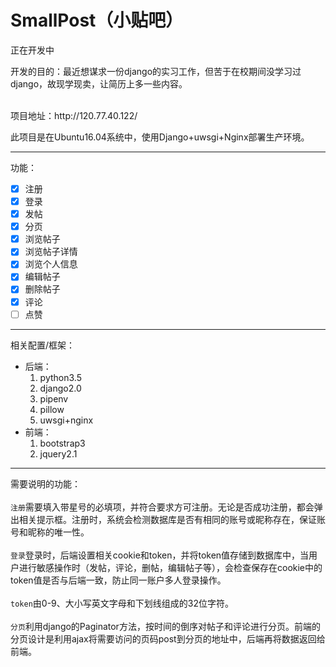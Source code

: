 # SmallPost（小贴吧）
<label>正在开发中</label>

<div>开发的目的：最近想谋求一份django的实习工作，但苦于在校期间没学习过django，故现学现卖，让简历上多一些内容。</div>

<div>
    <p>项目地址：http://120.77.40.122/</p>
    <p>此项目是在Ubuntu16.04系统中，使用Django+uwsgi+Nginx部署生产环境。</p>
</div>

***

功能：
- [x] 注册
- [x] 登录
- [x] 发帖
- [x] 分页
- [x] 浏览帖子
- [x] 浏览帖子详情
- [x] 浏览个人信息
- [x] 编辑帖子
- [x] 删除帖子
- [x] 评论
- [ ] 点赞

***

相关配置/框架：
* 后端：
    1. python3.5
    2. django2.0
    3. pipenv
    4. pillow
    5. uwsgi+nginx<br>
* 前端：
    1. bootstrap3
    2. jquery2.1

***

需要说明的功能：<br><br>
`注册`需要填入带星号的必填项，并符合要求方可注册。无论是否成功注册，都会弹出相关提示框。注册时，系统会检测数据库是否有相同的账号或昵称存在，保证账号和昵称的唯一性。<br><br>
`登录`登录时，后端设置相关cookie和token，并将token值存储到数据库中，当用户进行敏感操作时（发帖，评论，删帖，编辑帖子等），会检查保存在cookie中的token值是否与后端一致，防止同一账户多人登录操作。<br><br>
`token`由0-9、大小写英文字母和下划线组成的32位字符。<br><br>
`分页`利用django的Paginator方法，按时间的倒序对帖子和评论进行分页。前端的分页设计是利用ajax将需要访问的页码post到分页的地址中，后端再将数据返回给前端。<br><br>
